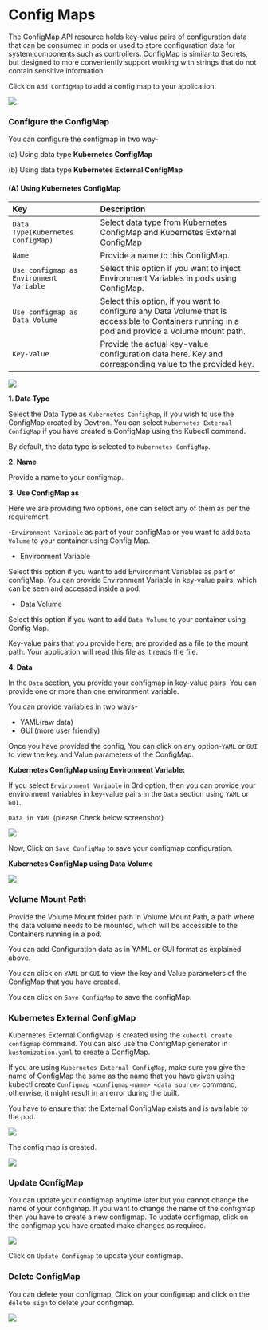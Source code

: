 # Config Maps

The ConfigMap API resource holds key-value pairs of configuration data that can be consumed in pods or used to store configuration data for system components such as controllers. ConfigMap is similar to Secrets, but designed to more conveniently support working with strings that do not contain sensitive information.

Click on `Add ConfigMap` to add a config map to your application.

![](../images/creating-application/config-maps/cf1.jpg)



### Configure the ConfigMap

You can configure the configmap in two way-

\(a\) Using data type **Kubernetes ConfigMap**

\(b\) Using data type **Kubernetes External ConfigMap**

#### \(A\) Using Kubernetes ConfigMap

| Key | Description |
| :--- | :--- |
| `Data Type(Kubernetes ConfigMap)` | Select data type from Kubernetes ConfigMap and Kubernetes External ConfigMap |
| `Name` | Provide a name to this ConfigMap. |
| `Use configmap as Environment Variable` | Select this option if you want to inject Environment Variables in pods using ConfigMap. |
| `Use configmap as Data Volume` | Select this option, if you want to configure any Data Volume that is accessible to Containers running in a pod and provide a Volume mount path. |
| `Key-Value` | Provide the actual key-value configuration data here. Key and corresponding value to the provided key. |

![](../images/creating-application/config-maps/config1.jpg)

**1. Data Type**

Select the Data Type as `Kubernetes ConfigMap`, if you wish to use the ConfigMap created by Devtron. You can select `Kubernetes External ConfigMap` if you have created a ConfigMap using the Kubectl command.

By default, the data type is selected to `Kubernetes ConfigMap`.

**2. Name**

Provide a name to your configmap.

**3. Use ConfigMap as**

Here we are providing two options, one can select any of them as per the requirement

-`Environment Variable` as part of your configMap or you want to add `Data Volume` to your container using Config Map.

* Environment Variable

Select this option if you want to add Environment Variables as part of configMap. You can provide Environment Variable in key-value pairs, which can be seen and accessed inside a pod.

* Data Volume

Select this option if you want to add `Data Volume` to your container using Config Map.

Key-value pairs that you provide here, are provided as a file to the mount path. Your application will read this file as it reads the file.

**4. Data**

In the `Data` section, you provide your configmap in key-value pairs. You can provide one or more than one environment variable.

You can provide variables in two ways-

* YAML\(raw data\)
* GUI \(more user friendly\)

Once you have provided the config, You can click on any option-`YAML` or `GUI` to view the key and Value parameters of the ConfigMap.

**Kubernetes ConfigMap using Environment Variable:**

If you select `Environment Variable` in 3rd option, then you can provide your environment variables in key-value pairs in the `Data` section using `YAML` or `GUI`.

`Data in YAML` \(please Check below screenshot\)

![](../images/creating-application/config-maps/config2.jpg)

Now, Click on `Save ConfigMap` to save your configmap configuration.

**Kubernetes ConfigMap using Data Volume**

![](../images/creating-application/config-maps/config2.jpg)

### Volume Mount Path

Provide the Volume Mount folder path in Volume Mount Path, a path where the data volume needs to be mounted, which will be accessible to the Containers running in a pod.

You can add Configuration data as in YAML or GUI format as explained above.

You can click on `YAML` or `GUI` to view the key and Value parameters of the ConfigMap that you have created.

You can click on `Save ConfigMap` to save the configMap.

### Kubernetes External ConfigMap

Kubernetes External ConfigMap is created using the `kubectl create configmap` command. You can also use the ConfigMap generator in `kustomization.yaml` to create a ConfigMap.

If you are using `Kubernetes External ConfigMap`, make sure you give the name of ConfigMap the same as the name that you have given using kubectl create `Configmap <configmap-name> <data source>` command, otherwise, it might result in an error during the built.

You have to ensure that the External ConfigMap exists and is available to the pod.

![](../images/creating-application/config-maps/config4.jpg)

The config map is created.

![](../images/creating-application/config-maps/arora2.gif)

### Update ConfigMap

You can update your configmap anytime later but you cannot change the name of your configmap. If you want to change the name of the configmap then you have to create a new configmap. To update configmap, click on the configmap you have created make changes as required.

![](../images/creating-application/config-maps/update_configmap.png)

Click on `Update Configmap` to update your configmap.

### Delete ConfigMap

You can delete your configmap. Click on your configmap and click on the `delete sign` to delete your configmap.

![](../images/creating-application/config-maps/delete_configmap.png)

